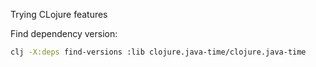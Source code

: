 Trying CLojure features


Find dependency version:
```bash
clj -X:deps find-versions :lib clojure.java-time/clojure.java-time
  
```


